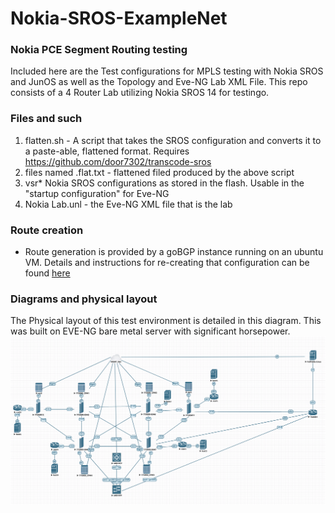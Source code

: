 # Nokia-SROS-ExampleNet

### Nokia PCE Segment Routing testing
Included here are the Test configurations for MPLS testing with Nokia SROS and JunOS as well as the Topology and Eve-NG Lab XML File. This repo consists of a 4 Router Lab utilizing Nokia SROS 14 for testingo.

### Files and such

1. flatten.sh - A script that takes the SROS configuration and converts it to a paste-able, flattened format. Requires https://github.com/door7302/transcode-sros
2. files named .flat.txt - flattened filed produced by the above script
3. vsr* Nokia SROS configurations as stored in the flash. Usable in the "startup configuration" for Eve-NG
5. Nokia Lab.unl - the Eve-NG XML file that is the lab

### Route creation
* Route generation is provided by a goBGP instance running on an ubuntu VM. Details and instructions for re-creating that configuration can be found [here]("https://github.com/buraglio/bgp-injector")

### Diagrams and physical layout

The Physical layout of this test environment is detailed in this diagram. This was built on EVE-NG bare metal server with significant horsepower.
![Physical lab Topology](https://github.com/buraglio/Nokia-SROS-ExampleNet/blob/master/Network%20Diagram.png?raw=true "Physical Lab Topology")
